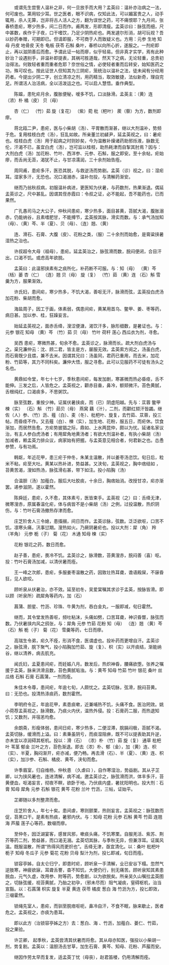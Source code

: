 <!-- { "loadSidebar": true } -->
　　或谓先生尝訾人温补之非，何一旦放手而大用？孟英曰：温补亦治病之一法，何可废也。第用较少耳。世之医者，眼不识病，仅知此法，可以媚富贵之人，动手辄用，杀人无算，岂非将古人活人之方，翻为误世之药，可不痛恨耶？九月间，张春桥患疟，寒少热多，间二日而作。甫两发，形即清瘦。孟英诊曰：脉弦而细，尺中甚数，疾作于子夜，口干嗜饮，乃足少阴热疟也。两发遽尔形消，胡可玩视？吾以妙药奉赠，可期即已。但请即服，不可商于人而致疑义也。方用：元参 生地 知母 丹皮 地骨皮 天冬 龟板 茯苓 石斛 桑叶，春桥以向所心折，遂服之。一剂疟即止，再以滋阴善后而愈。予谓此证一帖而瘳，似乎轻易。但非真才实学，焉有此种妙治？设遇别手，非温补即提表，其祸可胜道哉，然天下之病，无论轻重，总贵初治得法。何致轻者重而重者危耶？奈世俗之情，必使轻者重而后转安，始知医药之功，殊可叹也。按此证世人但知其为三阴疟，笼统治以温补之法，徒未闻有分经用药者。今提出少阴二字，创立清凉之剂，用药精当，取效敏捷，法似新奇，理自完足。所谓活人治活病，全以活泼运之也。可以启人慧悟。垂作典型。

　　陈媪，患牝疟月余，腹胀便秘，嗳多不饥，口淡脉滑。孟英主：（黄）连 （浓）朴 橘（皮） 贝（母）

　　杏（仁） （竹）茹 旋（复花） （紫）菀 枇（杷叶） 蒺（藜）为方，数剂即瘳。

　　蒋北瓯二尹，患疟，医与小柴胡（汤）、平胃散而渐甚，继以大剂温补，势频于危。复用桂枝白虎（汤），狂乱如故。所亲董兰初鹾尹，延孟英视之，曰：暑疟也。桂枝白虎（汤）用于起病之时则妙矣，今为温散补燥诸药助邪烁液，脉数无伦，汗渴不已，虽宜白虎（汤），岂可监以桂枝，助热耗津而自掣其肘焉？因与：大剂白虎（汤）加花粉、竹叶、西洋参、元参、石斛，服之即安。至十余帖，疟始瘳，而舌尚无苔，渴犹不止，与甘凉濡润，三十余剂始告痊。

　　周同甫，患疟多汗，医恐其脱，与救逆汤而势剧。孟英（诊）视之，曰：湿疟耳。湿家多汗，无恐也。况口渴溺赤，温补勿投，与清解药渐安。

　　继而乃翁秋叔病，初服温补病进，更医知为伏暑，与药数剂，热果渐退。偶延孟英诊之，尺中甚乱。因谓其侄赤霞曰：令叔之证，必不能起，吾不能药也，已而果然。

　　广孔愚司马之大公子，仲秋间患疟，寒少热多，面目甚黄，苔腻大渴，腹胀溺赤，仍能纳谷，且素嗜肥甘，不能撙节，孟英按其脉，滑实而数。与：承气汤加知（母）、（黄）芩、半（夏）、贝（母）、（连）翘、（黄）

　　连、滑石、石膏、大腹（皮）、花粉之类，（服）二十余剂而始愈，是膏粱挟暑湿热之治也。

　　许叔超令大母（祖母），患疟。延孟英治之，脉弦滑而数，脘闷便闭，合目汗出，口渴不饥。或虑高年欲脱。

　　孟英曰：此温邪挟素有之痰所化，补药断不可服。与：知（母） （黄）芩 （栝）蒌 杏（仁） （连）翘 贝（母） 旋（复） （竹）茹 （黄）连 （石）斛 雪羹为方，服果渐效。

　　许氏妇，患间疟，寒少热多，不饥大渴，善呕无汗，脉滑而弦，孟英投白虎汤加花粉、柴胡而愈。

　　海盐周子，因工于画，体素弱，偶患间疟，黄某用首乌、鳖甲、姜、枣等药，病日甚。加以参、桂，狂躁妄言。

　　始延孟英视之，面赤舌绛，溲涩便溏，渴饮汗多，脉形细数，是暑证也。与：元参 银花 知母 （黄）芩 （竹）茹 贝（母） 竹叶 荷秆 莲心 西瓜衣为剂，寻愈。

　　吴西 患疟，寒微热甚，旬余不愈。孟英诊之，脉滑而长。疏大剂白虎汤与之。渠兄濂仲云：沈、顾二君，皆主是方，屡服无效。孟英索方阅之，汤虽白虎，而石膏既少且煨，兼不去米。因谓其兄曰：汤虽同，君药已重用，而去米，加花粉、竹茹等，其力不同科矣。濂仲大悟，服之寻愈。此可以见服药不可徒有汤头之名也。

　　黄鼎如令堂，年七十七岁，季秋患间疟，每发加剧，寒甚微而热必昏痉，舌不能伸。三发之后，人皆危之。孟英视之，颧赤目垂，鼻冷，额颏微汗。苔色黄腻，舌根纯红，口渴痰多，不思粥饮。

　　脉至弦数，重按少神。证属伏暑挟痰，而（已）阴虚阳越。先与：苁蓉 鳖甲 楝（实） （石）斛 （竹）茹贝（母） 燕窝 藕（汁），二剂，而颧红颏汗皆蠲。继佐（人）参、（竹）沥、薤（白）、麦（冬）、枇杷叶、旋复，去竹茹、苁蓉，投三帖，而昏痉不作。又去薤（白）、楝（实），加生地、花粉，服五日，而疟休。饮食渐加，而居然告愈。方疟势披猖之际，鼎如、上水两昆仲，颇以为忧。延诸名家议治，有主人参白虎汤者；有用犀角地黄汤者；有欲大剂温补者，有执小柴胡（汤）加减者，赖孟英力排众议，病家始有把握。与孟英意见相合者，何君新之也。怂恿参赞，与有功焉。

　　韩妪，年近花甲，患三疟于仲冬，朱某主温散，并以姜枣汤恣饮。旬日后，粒米不粘，疟至大吐。黄某以热补进，势益甚。又浃旬，孟英视之，胸中痞结如 ，苔黄苦渴，溲如热汤，脉弦滑右甚，带下如注。投小陷胸（汤）

　　合温胆（汤）加薤白，服后大吐胶痰，十余日，胸痞始消。改授甘凉，疟亦渐罢。递参滋阴，遂以霍然。

　　陈舜廷，患疟，久不愈，其体素亏，医皆束手。孟英视（之）曰：舌绛无津，微寒溲赤，原属春温化疟，体与病皆不是小柴胡（汤）之例，过投温散，热炽阴伤，与：竹叶石膏汤撤热存津而愈。

　　庄芝阶舍人三令媳，患搐搦，间日而作。孟英诊脉，弦数。泛泛欲呕，口苦不饥，凛寒头痛，汛事愆期。溲热如火。乃厥阴暑疟也。投以大剂：犀（角） 羚（羊角） 元参 栀（子） 菊（花） 木通 知母 楝（实）

　　花粉 银花之药，数日而愈。

　　赵子善，患疟，畏冷不饥。孟英诊之，脉滑数，苔黄溲赤，脘闷善（喜）呕。投：竹叶石膏汤加减，以清伏暑而痊。

　　王一峰之次郎，患疟，多服姜枣温散之药，因致壮热耳聋，谵语殿屎，不寐昏狂，见人欲咬。

　　顾听泉从伏暑治，亦不效。延至初冬，吴爱棠嘱其求诊于孟英，按脉皆滑。即以顾（听泉所）疏犀角等药内，加（石）

　　菖蒲、胆星、竹沥、珍珠、牛黄为剂，吞白金丸，一服即减，旬日霍然。

　　继而，其令堂发热善呕，频吐粘沫，头痛如劈，口苦耳聋，神识昏瞀，脉弦而数。乃伏暑挟内风之鸱张，与：犀角 元参 竹茹 花粉 知（母） （连）翘 （黄）芩 （石）斛 栀（子） 菊（花） 雪羹等药，七日而瘳。

　　高瑞生令弟，疟久不痊，形消不食，医谓虚也。投补药而更增自汗。孟英诊之，脉弦滑，脘下聚气，投小陷胸加竹茹、旋（复）、枳（实）以开痰结，渐能纳谷，继以清养，病去肌充。

　　闻氏妇，孟夏患间疟，而妊娠八月。数发后，热炽神昏，腰痛欲堕。张养之嘱援于孟英，脉来洪滑且数，苔色黄腻垢浊。与：黄芩 知母 竹茹 竹叶 银花 桑叶 丝瓜络 石斛 石膏 石菖蒲，一剂而痊。

　　朱佳木令尊，患间疟，年逾七旬，人颇忧之。孟英切脉，弦滑，脘闷苔黄。曰：无恐也。投清热涤痰药，数剂霍然。

　　李明府令正，年逾花甲，素患痰嗽，近兼哺热不饥，头痛不食。医治罔效。姚小荷荐孟英视之，脉滑数。乃痰火内伏，温热外侵。投：石膏药二服，而热退知饥；又数剂，并宿恙均愈。

　　余朗斋，形瘦体弱，患间日疟，寒少热多，二便涩滞，脘膈闷极，苔腻不渴。孟英切脉，缓滑而上溢。曰：素秉虽阴亏，而痰湿阻痹，既不可以提表助其升逆，亦未宜以凉润碍其枢机。投以：滑（石） （浓）朴 （竹）茹 旋（复） 通草 枇杷叶 苇茎 郁金 兰叶之方，苔色渐退。即去（浓）朴、郁（金），加（黄）连、枳（实）、半夏，胸闷渐开，疟亦减，便乃畅。再去滑（石）、半（夏）、（黄）连、枳（实），加沙参、石斛、橘皮、黄芩，浃旬而愈。

　　许季眉室，归自维杨，仲秋患 （久虐曰 ），自作寒湿治，势益剧。其从子芷卿，以为挟风暑也，连进清解，病不减。邀孟英诊之，脉弦滑而洪，体丰多汗，苔黄便血，呕渴妄言，彻夜不瞑，欲卧于地。乃伏痰内盛，暑扰阳明也。投大剂：石膏 知母 犀角 元参 石斛 银花 黄芩 花粉 兰叶 竹沥，三帖，证始平。

　　芷卿随以多剂整肃而愈。

　　庄芝阶舍人，年七十矣。患间虐，寒则颤栗，热则妄言。孟英视之：脉弦数而促，苔黑口干。是素有热痰，暑邪内伏。与：知母 花粉 元参 石斛 黄芩 竹茹 连翘 海 芦菔 莲子心等药，数啜而瘳。

　　至仲冬，因泛湖宴客，感冒风邪，嗽痰头痛，不饥寒栗。自服羌活、紫苏、荆芥等药二剂，势益甚，而口渴无溺。孟英切其脉，与季秋无异，但兼浮耳。证属风温。既服温散，所谓“热得风而更炽也”。舌绛无津，亟宜清化。以：桑叶 枇杷叶 栀子 知母 冬瓜子 元参 菊花 花粉 贝母 梨汁为剂，投匕即减，旬日而痊。

　　锁容亭姊，自太仑归宁，即患时疟，顾听泉一手清解，业已安谷下榻。忽然气逆肢寒，神疲欲寐，耳聋舌謇，杳不知饥，大便仍行，别无痛苦。顾听泉知其素患脱血，元气久虚，改用参、附等药，势愈剧，以为欲脱矣。所亲吴久山嘱拉孟英图之，切脉弦缓，视苔黄腻，乃胎之初孕，（邪未尽而）阻气凝痰，窒碍枢机，治当宣豁。以：石菖蒲 枳实 旋复 半夏 黄连 茯苓 橘皮 葱白 海 竹沥为方，投匕即效，三啜霍然。

　　锁绳先室人，患疟，而驯至脘痞呕呃，鼻冷自汗，不食不眠，脉来歇止，医者危之。孟英视之，亦痰为患耳。

　　即以此方（治锁容亭姊之方）去：葱白、海 、竹沥，加薤白、蒌仁、竹茹，投之果验。

　　许芷卿， 起季秋，孟英尝清其伏暑而将愈。其从母亦知医，强投以小柴胡一剂，势复剧。孟英以：温胆汤去甘草，加生石膏、黄芩、知母、花粉、芦菔而安。

　　继因作劳太早而复发，适孟英丁忧（母丧），赵君笛楼，仍用清解而痊。

